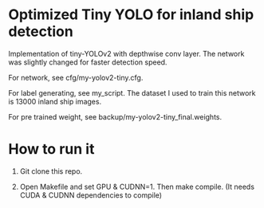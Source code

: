 # Optimized Tiny YOLO for inland ship detection

Implementation of tiny-YOLOv2 with depthwise conv layer. The network was slightly changed for faster detection speed.

For network, see cfg/my-yolov2-tiny.cfg.

For label generating, see my_script. The dataset I used to train this network is 13000 inland ship images.

For pre trained weight, see backup/my-yolov2-tiny_final.weights.

# How to run it

1. Git clone this repo.

2. Open Makefile and set GPU & CUDNN=1. Then make compile. (It needs CUDA & CUDNN dependencies to compile)
   
